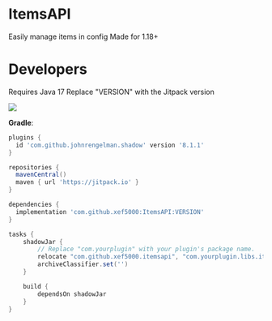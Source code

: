 # ItemsAPI
Easily manage items in config
Made for 1.18+

# Developers
Requires Java 17
Replace "VERSION" with the Jitpack version

[![](https://jitpack.io/v/xef5000/ItemsAPI.svg)](https://jitpack.io/#xef5000/ItemsAPI)

__Gradle__:
```groovy
plugins {
  id 'com.github.johnrengelman.shadow' version '8.1.1'
}

repositories {
  mavenCentral()
  maven { url 'https://jitpack.io' }
}

dependencies {
  implementation 'com.github.xef5000:ItemsAPI:VERSION'
}

tasks {
    shadowJar {
        // Replace "com.yourplugin" with your plugin's package name.
        relocate "com.github.xef5000.itemsapi", "com.yourplugin.libs.itemsapi"
        archiveClassifier.set('')
    }

    build {
        dependsOn shadowJar
    }
}
```

